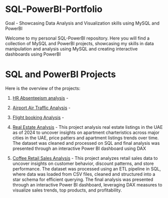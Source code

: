 # SQL-PowerBI-Portfolio
Goal - Showcasing Data Analysis and Visualization skills using MySQL and PowerBI

Welcome to my personal SQL-PowerBI repository. Here you will find a collection of MySQL and PowerBI projects, showcasing my skills in data manipulation and analysis using MySQL and creating interactive dashboards using PowerBI 

# SQL and PowerBI Projects

Here is the overview of the projects:

1. [HR Absenteeism analysis](https://github.com/Trevor20/SQL-PowerBI-Portfolio/tree/main/projects/Project1-HRAbsenteesim) -

2. [Airport Air Traffic Analysis](https://github.com/Trevor20/SQL-PowerBI-Portfolio/tree/main/projects/Project2-AirportAnalysis) -

3. [Flight booking Analysis](https://github.com/Trevor20/SQL-PowerBI-Portfolio/tree/main/projects/Project3-FlightBookingAnalysis) -

4. [Real Estate Analysis](https://github.com/Trevor20/SQL-PowerBI-Portfolio/tree/main/projects/Project4-RealEstateAnalysis) - This project analysis real estate listings in the UAE as of 2024 to uncover insights on apartment charteristics across major cities in the UAE, price patters and apartment listings trends over time. The dataset was cleaned and processed on SQL and final analysis was presented through an interactive Power BI dashboard using DAX

5. [Coffee Retail Sales Analysis](https://github.com/Trevor20/SQL-PowerBI-Portfolio/tree/main/projects/Project5-CoffeeRetailAnalysis) - This project analyzes retail sales data to uncover insights on customer behavior, discount patterns, and store performance. The dataset was processed using an ETL pipeline in SQL, where data was loaded from CSV files, cleaned and structured into a star schema for efficient querying. The final analysis was presented through an interactive Power BI dashboard, leveraging DAX measures to visualize sales trends, top products, and profitability.
